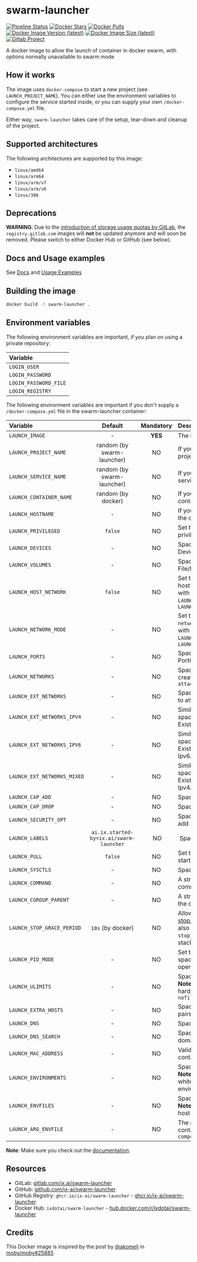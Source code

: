 # swarm-launcher

[![Pipeline Status](https://gitlab.com/ix.ai/swarm-launcher/badges/master/pipeline.svg)](https://gitlab.com/ix.ai/swarm-launcher/)
[![Docker Stars](https://img.shields.io/docker/stars/ixdotai/swarm-launcher.svg)](https://hub.docker.com/r/ixdotai/swarm-launcher/)
[![Docker Pulls](https://img.shields.io/docker/pulls/ixdotai/swarm-launcher.svg)](https://hub.docker.com/r/ixdotai/swarm-launcher/)
[![Docker Image Version (latest)](https://img.shields.io/docker/v/ixdotai/swarm-launcher/latest)](https://hub.docker.com/r/ixdotai/swarm-launcher/)
[![Docker Image Size (latest)](https://img.shields.io/docker/image-size/ixdotai/swarm-launcher/latest)](https://hub.docker.com/r/ixdotai/swarm-launcher/)
[![Gitlab Project](https://img.shields.io/badge/GitLab-Project-554488.svg)](https://gitlab.com/ix.ai/swarm-launcher/)

A docker image to allow the launch of container in docker swarm, with options normally unavailable to swarm mode

## How it works

The image uses `docker-compose` to start a new project (see `LAUNCH_PROJECT_NAME`). You can either use the environment variables to configure the service started inside, or you can supply your own `/docker-compose.yml` file.

Either way, `swarm-launcher` takes care of the setup, tear-down and cleanup of the project.

## Supported architectures

The following architectures are supported by this image:

* `linux/amd64`
* `linux/arm64`
* `linux/arm/v7`
* `linux/arm/v6`
* `linux/386`

## Deprecations

**WARNING**: Due to the [introduction of storage usage quotas by GitLab](https://docs.gitlab.com/ee/user/usage_quotas.html), the `registry.gitlab.com` images will **not** be updated anymore and will soon be removed. Please switch to either Docker Hub or GitHub (see below).

## Docs and Usage examples

See [Docs](docs/) and [Usage Examples](docs/usage_examples)

## Building the image

```sh
docker build -t swarm-launcher .
```

## Environment variables

The following environment variables are important, if you plan on using a private repository:

| **Variable**          |
|:----------------------|
| `LOGIN_USER`          |
| `LOGIN_PASSWORD`      |
| `LOGIN_PASSWORD_FILE` |
| `LOGIN_REGISTRY`      |

The following environment variables are important if you don't supply a `/docker-compose.yml` file in the swarm-launcher container:

| **Variable**            | **Default**                | **Mandatory** | **Description**                                 |
|:------------------------|:--------------------------:|:-------------:|:------------------------------------------------|
| `LAUNCH_IMAGE`          | -                          | **YES**       | The image for the container |
| `LAUNCH_PROJECT_NAME`   | random (by swarm-launcher) | NO            | If you want to use a specific name for the project (similar to the stack name) |
| `LAUNCH_SERVICE_NAME`   | random (by swarm-launcher) | NO            | If you want to use a specific name for the service |
| `LAUNCH_CONTAINER_NAME` | random (by docker)         | NO            | If you want to use a specific name for the container (similar to the task name) |
| `LAUNCH_HOSTNAME`       | -                          | NO            | If you want to use a specific hostname for the container |
| `LAUNCH_PRIVILEGED`     | `false`                    | NO            | Set this to `true` if you want to start a privileged container |
| `LAUNCH_DEVICES`        | -                          | NO            | Space separated list of DeviceOnHost:DeviceInContainer |
| `LAUNCH_VOLUMES`        | -                          | NO            | Space separated list of File/FolderOnHost:File/FolderInContainer |
| `LAUNCH_HOST_NETWORK`   | `false`                    | NO            | Set this to `true` to start the container on the host network. This option is not compatible with `LAUNCH_NETWORK_MODE`, `LAUNCH_PORTS`, `LAUNCH_NETWORKS`, `LAUNCH_EXT_NETWORKS` and `LAUNCH_EXT_NETWORKS_IPV4` |
| `LAUNCH_NETWORK_MODE`   | -                   | NO            | Set this to a value that will be used as `network_mode`. This option is not compatible with `LAUNCH_HOST_NETWORK`, `LAUNCH_PORTS`, `LAUNCH_NETWORKS`, `LAUNCH_EXT_NETWORKS` and `LAUNCH_EXT_NETWORKS_IPV4` |
| `LAUNCH_PORTS`          | -                          | NO            | Space separated list of PortOnHost:PortInContainer |
| `LAUNCH_NETWORKS`       | -                          | NO            | Space separated list of project networks to create. All networks are created with `attachable: true` |
| `LAUNCH_EXT_NETWORKS`   | -                          | NO            | Space separated list of external networks to attach to |
| `LAUNCH_EXT_NETWORKS_IPV4` | -                       | NO            | Similar to `LAUNCH_EXT_NETWORKS`, this is a space separated list of ExistingExternalNetworkName:Ipv4Address |
| `LAUNCH_EXT_NETWORKS_IPV6` | -                       | NO            | Similar to `LAUNCH_EXT_NETWORKS`, this is a space separated list of ExistingExternalNetworkName-Ipv6Address |
| `LAUNCH_EXT_NETWORKS_MIXED` | -                      | NO            | Similar to `LAUNCH_EXT_NETWORKS`, this is a space separated list of ExistingExternalNetworkName-Ipv4Address-Ipv6Address |
| `LAUNCH_CAP_ADD`        | -                          | NO            | Space separated list of capabilities to add |
| `LAUNCH_CAP_DROP`       | -                          | NO            | Space separated list of capabilities to drop |
| `LAUNCH_SECURITY_OPT`   | -                          | NO            | Space separated list of security options to add |
| `LAUNCH_LABELS`         | `ai.ix.started-by=ix.ai/swarm-launcher` | NO | Space separated list of Label=Value pairs |
| `LAUNCH_PULL`           | `false`                    | NO            | Set this to `true` to check at every container start for the latest image version |
| `LAUNCH_SYSCTLS`        | -                          | NO            | Space separated list of sysctl=value |
| `LAUNCH_COMMAND`        | -                          | NO            | A string that overrides the default command |
| `LAUNCH_CGROUP_PARENT`  | -                          | NO            | A string that specify the parent cgroup for the container |
| `LAUNCH_STOP_GRACE_PERIOD` | `10s` (by docker)       | NO            | Allows to override the default [stop_grace_period](https://docs.docker.com/compose/compose-file/#stop_grace_period). **Note**: It makes sense to also add a slightly higher `stop_grace_period` to the `swarm-launcher` stack as well! |
| `LAUNCH_PID_MODE`       | -                          | NO            | Set this to `host` to enable PID address space sharing between container and host operating system |
| `LAUNCH_ULIMITS`        | -                          | NO            | Space separated list of Key=Value pairs. **Note**: Only integers are supported, NOT hard/soft ulimits! Example: `nproc=131072 nofile=60000 core=0` |
| `LAUNCH_EXTRA_HOSTS`    | -                          | NO            | Space separated list of HostName:Mapping pairs |
| `LAUNCH_DNS`            | -                          | NO            | Space separated list of DNS servers |
| `LAUNCH_DNS_SEARCH`     | -                          | NO            | Space separated list of DNS search domains |
| `LAUNCH_MAC_ADDRESS`    | -                          | NO            | Valid mac address for the launched container |
| `LAUNCH_ENVIRONMENTS`   | -                          | NO            | Space separated list of Key=Value pairs. **Note**: `@_@` gets replaced with a single whitespace, so you can expose environment values containing spaces. |
| `LAUNCH_ENVFILES`       | -                          | NO            | Space separated list of Key=Value pairs. **Note**: These files *must* be present on the host where the container is started|
| `LAUNCH_ARG_ENVFILE`    | -                          | NO            | The path inside the `swarm-launcher` container with the [`env` file](https://docs.docker.com/compose/environment-variables/) used by `docker compose --env-file XXX up` |

**Note**: Make sure you check out the [documentation](docs/).

## Resources

* GitLab: [gitlab.com/ix.ai/swarm-launcher](https://gitlab.com/ix.ai/swarm-launcher)
* GitHub: [github.com/ix-ai/swarm-launcher](https://github.com/ix-ai/swarm-launcher)
* GitHub Registry: `ghcr.io/ix-ai/swarm-launcher` - [ghcr.io/ix-ai/swarm-launcher](https://ghcr.io/ix-ai/swarm-launcher)
* Docker Hub: `ixdotai/swarm-launcher` - [hub.docker.com/r/ixdotai/swarm-launcher](https://hub.docker.com/r/ixdotai/swarm-launcher)

## Credits

This Docker image is inspired by the post by [@akomelj](https://github.com/akomelj) in [moby/moby#25885](https://github.com/moby/moby/issues/25885#issuecomment-573449645)
